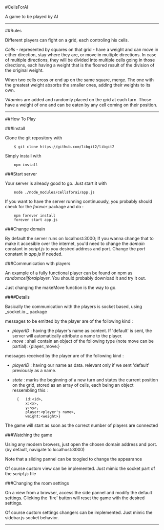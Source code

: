 #CellsForAI

A game to be played by AI

-----------------------------

##Rules

Different players can fight on a grid, each controling his cells.

*Cells* - represented by squares on that grid - have a weight and can move in either direction,  stay where they are, or move in multiple directions. In case of multiple directions, they will be divided into multiple cells going in those directions, each having a weight that is the floored result of the division of the original weight.

When two cells cross or end up on the same square, merge. The one with the greatest weight absorbs the smaller ones, adding their weights to its own.

*Vitamins* are added and randomly placed on the grid at each turn. Those have a weight of one and can be eaten by any cell coming on their position.

---------------------------

##How To Play

###Install

Clone the git repository with

		

		$ git clone https://github.com/libgit2/libgit2


Simply install with 

		npm install

###Start server

Your server is already good to go. Just start it with 

		node ./node_modules/cellsforai/app.js

If you want to have the server running continuously, you probably should check for the _forever_ package and do :

		npm forever install
		forever start app.js

###Change domain

By default the server runs on localhost:3000; If you wanna change that to make it accesible over the internet, you'd need to change the _domain_ constant in _script.js_ to you desired address and port. Change the _port_ constant in _app.js_ if needed.

###Communication with players

An example of a fully functional player can be found on npm as _randomcellforaiplayer_. You should probably download it and try it out.


Just changing the makeMove function is the way to go.

####Details

Basically the communication with the players is socket based, using _socket.io _ package

messages to be emitted by the player are of the following kind :

+ _playerID_ : having the player's name as content. If 'default' is sent, the server will automatically attribute a name to the player.
+ _move_ : shall contain an object of the following type (note move can be partial):
		{player:<playername>,move:<moveArray>}

messages received by the player are of the following kind :

+ _playerID_ : having our name as data. relevant only if we sent 'default' previously as a name.
+ _state_ : marks the beginning of a new turn and states the current position on the grid, stored as an array of cells, each being an object ressembling this :

		{	id:<id>,
			x:<x>,
			y:<y>,
			player:<player's name>,
			weight:<weight>}


The game will start as soon as the correct number of players are connected


###Watching the game

Using any modern browers, just open the chosen domain address and port. (by default, navigate to localhost:3000)

Note that a sliding pannel can be toogled to change the appearance

Of course custom view can be implemented. Just mimic the socket part of the _script.js_ file

###Changing the room settings

On a view from a browser, access the side pannel and modify the default settings. Clicking the 'fire' button will reset the game with the desired settings.

Of course custom settings changers can be implemented. Just mimic the sidebar.js socket behavior.


----------------------------






